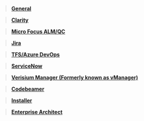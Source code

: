 
> [**General**](faqs/general/general-faqs.md)

> [**Clarity**](faqs/clarity/clarity-faqs.md)

> [**Micro Focus ALM/QC**](faqs/micro-focus/micro-focus-faqs.md)

> [**Jira**](faqs/jira/jira-faqs.md)

> [**TFS/Azure DevOps**](faqs/tfs/tfs-azure-devops-faqs.md)

> [**ServiceNow**](faqs/servicenow/servicenow-faqs.md)

> [**Verisium Manager (Formerly known as vManager)**](faqs/vmanager/vmanager-faqs.md)

> [**Codebeamer**](faqs/codebeamer/codebeamer-faqs.md)

> [**Installer**](faqs/installer/installer-faqs.md)

> [**Enterprise Architect**](faqs/enterprise-architect/enterprise-architect-faqs.md)
